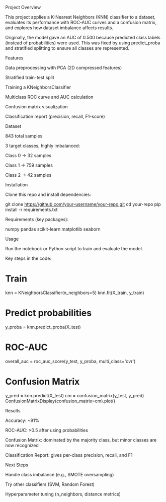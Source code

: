 Project Overview

This project applies a K-Nearest Neighbors (KNN) classifier to a dataset, evaluates its performance with ROC-AUC curves and a confusion matrix, and explores how dataset imbalance affects results.

Originally, the model gave an AUC of 0.500 because predicted class labels (instead of probabilities) were used. This was fixed by using predict_proba and stratified splitting to ensure all classes are represented.

Features

Data preprocessing with PCA (2D compressed features)

Stratified train-test split

Training a KNeighborsClassifier

Multiclass ROC curve and AUC calculation

Confusion matrix visualization

Classification report (precision, recall, F1-score)

Dataset

843 total samples

3 target classes, highly imbalanced:

Class 0 → 32 samples

Class 1 → 759 samples

Class 2 → 42 samples

Installation

Clone this repo and install dependencies:

git clone https://github.com/your-username/your-repo.git
cd your-repo
pip install -r requirements.txt


Requirements (key packages):

numpy
pandas
scikit-learn
matplotlib
seaborn

Usage

Run the notebook or Python script to train and evaluate the model.

Key steps in the code:

# Train
knn = KNeighborsClassifier(n_neighbors=5)
knn.fit(X_train, y_train)

# Predict probabilities
y_proba = knn.predict_proba(X_test)

# ROC-AUC
overall_auc = roc_auc_score(y_test, y_proba, multi_class='ovr')

# Confusion Matrix
y_pred = knn.predict(X_test)
cm = confusion_matrix(y_test, y_pred)
ConfusionMatrixDisplay(confusion_matrix=cm).plot()

Results

Accuracy: ~91%

ROC-AUC: >0.5 after using probabilities

Confusion Matrix: dominated by the majority class, but minor classes are now recognized

Classification Report: gives per-class precision, recall, and F1

Next Steps

Handle class imbalance (e.g., SMOTE oversampling)

Try other classifiers (SVM, Random Forest)

Hyperparameter tuning (n_neighbors, distance metrics)
